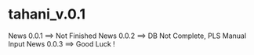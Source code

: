 # tahani_v.0.1
News 0.0.1 ==> Not Finished
News 0.0.2 ==> DB Not Complete, PLS Manual Input
News 0.0.3 ==> Good Luck !
